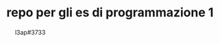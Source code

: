 # repo per gli es di programmazione 1
<img src="https://vignette3.wikia.nocookie.net/siivagunner/images/9/9f/Discord_icon.svg" width="16" height="16"> l3ap#3733
